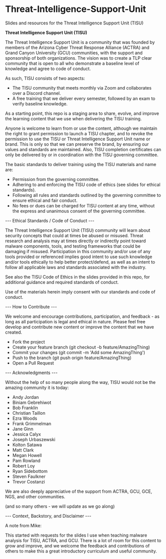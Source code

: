 # Threat-Intelligence-Support-Unit
Slides and resources for the Threat Intelligence Support Unit (TISU)

**Threat Intelligence Support Unit (TISU)**

The Threat Intelligence Support Unit is a community that was founded by members of the Arizona Cyber Threat Response Alliance (ACTRA) and Grand Canyon University (GCU) communities, with the support and sponsorship of both organizations.  The vision was to create a TLP clear community that is open to all who demonstrate a baseline level of knowledge and agree to code of conduct.  

As such, TISU consists of two aspects:
 - The TISU community that meets monthly via Zoom and collaborates over a Discord channel.
 - A free training that we deliver every semester, followed by an exam to verify baseline knowledge.

As a starting point, this repo is a staging area to share, evolve, and improve the learning content that we use when delivering the TISU training.  

Anyone is welcome to learn from or use the content, although we maintain the right to grant permission to launch a TISU chapter, and to revoke the permission to use the TISU or Threat Intelligence Support Unit name or brand. This is only so that we can preserve the brand, by ensuring our values and standards are maintained.  Also, TISU completion certificates can only be delivered by or in coordination with the TISU governing committee.   

The basic standards to deliver training using the TISU materials and name are:
 - Permission from the governing committee.
 - Adhering to and enforcing the TISU code of ethics (see slides for ethical standards).
 - Following all rules and standards outlined by the governing committee to ensure ethical and fair conduct.
 - No fees or dues can be charged for TISU content at any time, without the express and unanimous consent of the governing committee.  

--- Ethical Standards / Code of Conduct ---

The Threat Intelligence Support Unit (TISU) community will learn about security concepts that could at times be abused or misused. Threat research and analysis may at times directly or indirectly point toward malware components, tools, and testing frameworks that could be damaging if misused. Participation in this community and/or use of any tools provided or referenced implies good intent to use such knowledge and/or tools ethically to help better protect/defend, as well as an intent to follow all applicable laws and standards associated with the industry.

See also the TISU Code of Ethics in the slides provided in this repo, for additional guidance and required standards of conduct. 

Use of the materials herein imply consent with our standards and code of conduct.  

--- How to Contribute ---

We welcome and encourage contributions, participation, and feedback - as long as all participation is legal and ethical in nature. Please feel free develop and contribute new content or improve the content that we have created. 


 - Fork the project 
 - Create your feature branch (git checkout -b feature/AmazingThing) 
 - Commit your changes (git commit -m 'Add some AmazingThing') 
 - Push to the branch (git push origin feature/AmazingThing) 
 - Open a Pull Request 



--- Acknowledgments ---

Without the help of so many people along the way, TISU would not be the amazing community it is today:

 - Andy Jordan
 - Biniam Gebrehiwot
 - Bob Franklin
 - Christian Taillon
 - Ezra Woods
 - Frank Grimmelman
 - Jane Ginn
 - Jessica Calyx
 - Joseph Urbaszewski
 - Kolton Satawa
 - Matt Clark
 - Megan Howell
 - Pam Rowland
 - Robert Loy
 - Ryan Sidebottom
 - Steven Faulkner
 - Trevor Costanzi 

We are also deeply appreciative of the support from ACTRA, GCU, GCE, NGS, and other communities.  

(and so many others - we will update as we go along)

--- Context, Backstory, and Disclaimer ---

A note from Mike:

This started with requests for the slides I use when teaching malware analysis for TISU, ACTRA, and GCU.  There is a lot of room for this content to grow and improve, and we welcome the feedback and contributions of others to make this a great introductory curriculum and useful community.  

